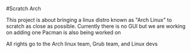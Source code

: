 #Scratch Arch


This project is about bringing a linux distro known as "Arch Linux" to scratch as close as possible.
Currently there is no GUI but we are working on adding one
Pacman is also being worked on

All rights go to the Arch linux team, Grub team, and Linux devs 
